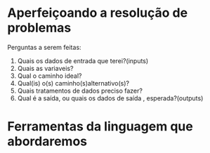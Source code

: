 # Aperfeiçoando a resolução de problemas

Perguntas a serem feitas:

1. Quais os dados de entrada que terei?(inputs)
2. Quais as variaveis?
3. Qual o caminho ideal?
4. Qual(is) o(s) caminho(s)alternativo(s)?
5. Quais tratamentos de dados preciso fazer?
6. Qual é a saída, ou quais os dados de saída , esperada?(outputs)

# Ferramentas da linguagem que abordaremos